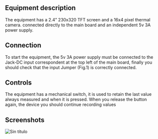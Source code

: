 ## Equipment description
The equipment has a 2.4” 230x320 TFT screen and a 16x4 pixel thermal camera.
connected directly to the main board and an independent 5v 3A power supply.
## Connection
To start the equipment, the 5v 3A power supply must be connected to the Jack-DC input
correspondent at the top left of the main board, finally you should check
that the input Jumper (Fig.1) is correctly connected.

## Controls
The equipment has a mechanical switch, it is used to retain the last value
always measured and when it is pressed. When you release the button again, the device
you should continue recording values



## Screenshots
![Sin título](https://user-images.githubusercontent.com/117228370/232904213-d81561f2-6446-4a92-93fd-a7fd56af7e78.png)
